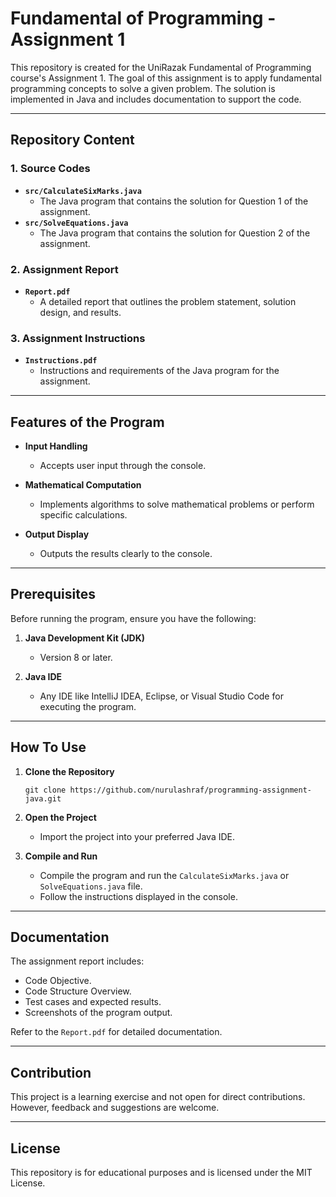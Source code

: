 

# Fundamental of Programming - Assignment 1

This repository is created for the UniRazak Fundamental of Programming course's Assignment 1. The goal of this assignment is to apply fundamental programming concepts to solve a given problem. The solution is implemented in Java and includes documentation to support the code.

---

## Repository Content

### 1. Source Codes
- **`src/CalculateSixMarks.java`**
  - The Java program that contains the solution for Question 1 of the assignment.
- **`src/SolveEquations.java`**
  - The Java program that contains the solution for Question 2 of the assignment.

### 2. Assignment Report
- **`Report.pdf`**
  - A detailed report that outlines the problem statement, solution design, and results.

### 3. Assignment Instructions
- **`Instructions.pdf`**
  - Instructions and requirements of the Java program for the assignment.

---

## Features of the Program

- **Input Handling**
  - Accepts user input through the console.

- **Mathematical Computation**
  - Implements algorithms to solve mathematical problems or perform specific calculations.

- **Output Display**
  - Outputs the results clearly to the console.

---

## Prerequisites

Before running the program, ensure you have the following:

1. **Java Development Kit (JDK)**
   - Version 8 or later.

2. **Java IDE**
   - Any IDE like IntelliJ IDEA, Eclipse, or Visual Studio Code for executing the program.

---

## How To Use

1. **Clone the Repository**
   ```
   git clone https://github.com/nurulashraf/programming-assignment-java.git
   ```

2. **Open the Project**
   - Import the project into your preferred Java IDE.

3. **Compile and Run**
   - Compile the program and run the `CalculateSixMarks.java` or `SolveEquations.java` file.
   - Follow the instructions displayed in the console.

---

## Documentation

The assignment report includes:
- Code Objective.
- Code Structure Overview.
- Test cases and expected results.
- Screenshots of the program output.

Refer to the `Report.pdf` for detailed documentation.

---

## Contribution

This project is a learning exercise and not open for direct contributions. However, feedback and suggestions are welcome.

---


## License

This repository is for educational purposes and is licensed under the MIT License.
